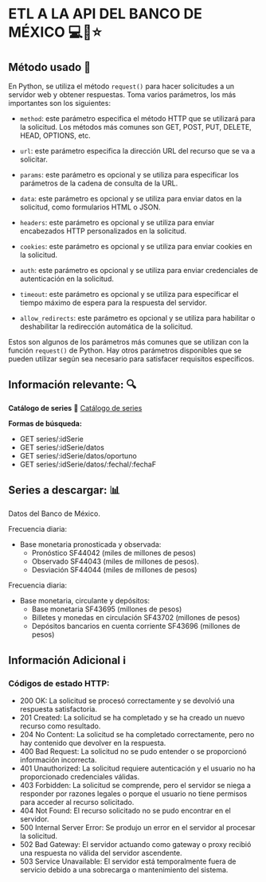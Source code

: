 # **ETL A LA API DEL BANCO DE MÉXICO** 💻🏦⭐

## **Método usado** 📡

En Python, se utiliza el método `request()` para hacer solicitudes a un servidor web y obtener respuestas. Toma varios parámetros, los más importantes son los siguientes:

- `method`: este parámetro especifica el método HTTP que se utilizará para la solicitud. Los métodos más comunes son GET, POST, PUT, DELETE, HEAD, OPTIONS, etc.

- `url`: este parámetro especifica la dirección URL del recurso que se va a solicitar.

- `params`: este parámetro es opcional y se utiliza para especificar los parámetros de la cadena de consulta de la URL.

- `data`: este parámetro es opcional y se utiliza para enviar datos en la solicitud, como formularios HTML o JSON.

- `headers`: este parámetro es opcional y se utiliza para enviar encabezados HTTP personalizados en la solicitud.

- `cookies`: este parámetro es opcional y se utiliza para enviar cookies en la solicitud.

- `auth`: este parámetro es opcional y se utiliza para enviar credenciales de autenticación en la solicitud.

- `timeout`: este parámetro es opcional y se utiliza para especificar el tiempo máximo de espera para la respuesta del servidor.

- `allow_redirects`: este parámetro es opcional y se utiliza para habilitar o deshabilitar la redirección automática de la solicitud.

Estos son algunos de los parámetros más comunes que se utilizan con la función `request()` de Python. Hay otros parámetros disponibles que se pueden utilizar según sea necesario para satisfacer requisitos específicos.

## **Información relevante:** 🔍

**Catálogo de series**
🔗 [Catálogo de series](https://www.banxico.org.mx/SieAPIRest/service/v1/doc/catalogoSeries)

**Formas de búsqueda:**
- GET series/:idSerie
- GET series/:idSerie/datos
- GET series/:idSerie/datos/oportuno
- GET series/:idSerie/datos/:fechaI/:fechaF


## **Series a descargar:** 📊

Datos del Banco de México.

Frecuencia diaria:
- Base monetaria pronosticada y observada:
    - Pronóstico SF44042 (miles de millones de pesos) 
    - Observado SF44043 (miles de millones de pesos).
    - Desviación SF44044 (miles de millones de pesos)

Frecuencia diaria:
- Base monetaria, circulante y depósitos:
    - Base monetaria SF43695 (millones de pesos)
    - Billetes y monedas en circulación SF43702 (millones de pesos)
    - Depósitos bancarios en cuenta corriente SF43696 (millones de pesos)

## **Información Adicional** ℹ️

### Códigos de estado HTTP:
- 200 OK: La solicitud se procesó correctamente y se devolvió una respuesta satisfactoria.
- 201 Created: La solicitud se ha completado y se ha creado un nuevo recurso como resultado.
- 204 No Content: La solicitud se ha completado correctamente, pero no hay contenido que devolver en la respuesta.
- 400 Bad Request: La solicitud no se pudo entender o se proporcionó información incorrecta.
- 401 Unauthorized: La solicitud requiere autenticación y el usuario no ha proporcionado credenciales válidas.
- 403 Forbidden: La solicitud se comprende, pero el servidor se niega a responder por razones legales o porque el usuario no tiene permisos para acceder al recurso solicitado.
- 404 Not Found: El recurso solicitado no se pudo encontrar en el servidor.
- 500 Internal Server Error: Se produjo un error en el servidor al procesar la solicitud.
- 502 Bad Gateway: El servidor actuando como gateway o proxy recibió una respuesta no válida del servidor ascendente.
- 503 Service Unavailable: El servidor está temporalmente fuera de servicio debido a una sobrecarga o mantenimiento del sistema.
